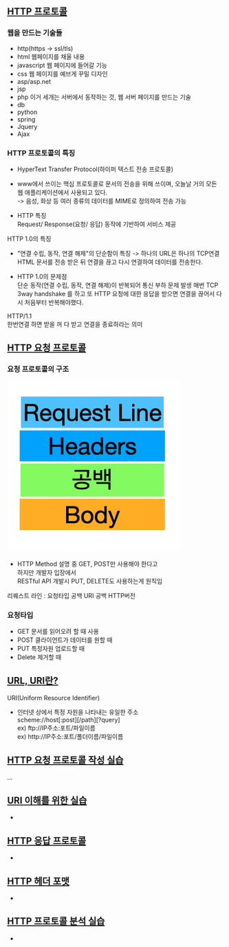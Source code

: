 ## [HTTP 프로토콜](https://youtu.be/TwsQX1AnWJU?list=PL0d8NnikouEWcF1jJueLdjRIC4HsUlULi)  

### 웹을 만드는 기술들
- http(https -> ssl/tls) 
- html 웹페이지를 채울 내용
- javascript 웹 페이지에 들어갈 기능
- css 웹 페이지를 예브게 꾸밀 디자인  
- asp/asp.net
- jsp
- php 이거 세개는 서버에서 동작하는 것, 웹 서버 페이지를 만드는 기술
- db     
- python
- spring
- Jquery
- Ajax

### HTTP 프로토콜의 특징
- HyperText Transfer Protocol(하이퍼 텍스트 전송 프로토콜)  
- www에서 쓰이는 핵심 프로토콜로 문서의 전송을 위해 쓰이며, 오늘날 거의 모든 웹 애플리케이션에서 사용되고 있다.   
    -> 음성, 화상 등 여러 종류의 데이터를 MIME로 정의하여 전송 가능
  
- HTTP 특징  
    Request/ Response(요청/ 응답) 동작에 기반하여 서비스 제공
  
HTTP 1.0의 특징
- "연결 수립, 동작, 연결 해제"의 단순함이 특징 -> 하나의 URL은 하나의 TCP연결
    HTML 문서를 전송 받은 뒤 연결을 끊고 다시 연결하여 데이터를 전송한다.
  
- HTTP 1.0의 문제점   
    단순 동작(연결 수립, 동작, 연결 해제)이 반복되어 통신 부하 문제 발생
    매번 TCP 3way handshake 를 하고 또 HTTP 요청에 대한 응답을 받으면 연결을 끊어서 다시 처음부터 반복해야했다.
  
 HTTP/1.1  
한번연결 하면 받을 꺼 다 받고 연결을 종료하라는 의미  





## [HTTP 요청 프로토콜](https://youtu.be/rxaBwwI_JnI?list=PL0d8NnikouEWcF1jJueLdjRIC4HsUlULi)
### 요청 프로토콜의 구조
![11HTTP구조](./img/11HTTP구조.png)
- HTTP Method 설명 중 GET, POST만 사용해야 한다고  
  하지만 개발자 입장에서  
  RESTful API 개발시 PUT, DELETE도 사용하는게 원칙임
  
리퀘스트 라인 : 요청타입 공백 URI 공백 HTTP버전

### 요청타입
- GET 문서를 읽어오려 할 때 사용
- POST 클라이언트가 데이터를 원할 때 
- PUT 특정자원 업로드할 때 
- Delete 제거할 때 


## [URL, URI란?](https://youtu.be/2ikhZ_fNP5Y?list=PL0d8NnikouEWcF1jJueLdjRIC4HsUlULi)
URI(Uniform Resource Identifier)  
- 인터넷 상에서 특정 자원을 나타내는 유일한 주소  
scheme://host[:post][/path][?query]  
  ex) ftp://IP주소:포트/파일이름  
  ex) http://IP주소:포트/폴더이름/파일이름  


## [HTTP 요청 프로토콜 작성 실습](https://youtu.be/XbGJYsxed2w?list=PL0d8NnikouEWcF1jJueLdjRIC4HsUlULi)

...


## [URI 이해를 위한 실습](https://youtu.be/HBojczyd1Ac?list=PL0d8NnikouEWcF1jJueLdjRIC4HsUlULi)

- 

## [HTTP 응답 프로토콜](https://youtu.be/kuucNF4Zvbs?list=PL0d8NnikouEWcF1jJueLdjRIC4HsUlULi)

- 

## [HTTP 헤더 포맷](https://youtu.be/mQTGmxendk8?list=PL0d8NnikouEWcF1jJueLdjRIC4HsUlULi)

- 

## [HTTP 프로토콜 분석 실습](https://youtu.be/dhMrKTwNI8U?list=PL0d8NnikouEWcF1jJueLdjRIC4HsUlULi)

-
